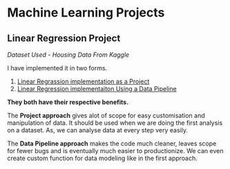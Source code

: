 # Machine Learning Projects
## Linear Regression Project
*Dataset Used - Housing Data From Kaggle*

I have implemented it in two forms.
1. [Linear Regrassion implementation as a Project](Linear%20Regression%20-%20Housing%20Prices.ipynb)
2. [Linear Regression implementaiton Using a Data Pipeline](Linear%20Regression%20-%20Data%20Pipeline%20Implementation%20-%20Housing%20Data%20Project%20.ipynb)

**They both have their respective benefits.**

The **Project approach** gives alot of scope for easy customisation and manipulation of data. It should be used when we are doing the first analysis on a dataset. As, we can analyse data at every step very easily.

The **Data Pipeline approach** makes the code much cleaner, leaves scope for fewer bugs and is eventually much easier to productionize. We can even create custom function for data modeling like in the first approach. 
